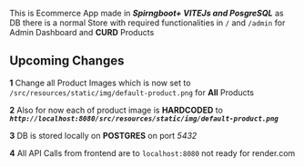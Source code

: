 This is Ecommerce App made in **_Spirngboot+ VITEJs and PosgreSQL_** as DB
there is a normal Store with required functionalities in `/` and 
`/admin` for Admin Dashboard and **CURD** Products


## Upcoming Changes
**1** Change all Product Images which is now set to `/src/resources/static/img/default-product.png` for **All** Products

**2** Also for now each of product image is **HARDCODED** to  _**`http://localhost:8080/src/resources/static/img/default-product.png`**_

**3** DB is stored locally on **POSTGRES** on port _5432_

**4** All API Calls from frontend are to  `localhost:8080` not ready for render.com
